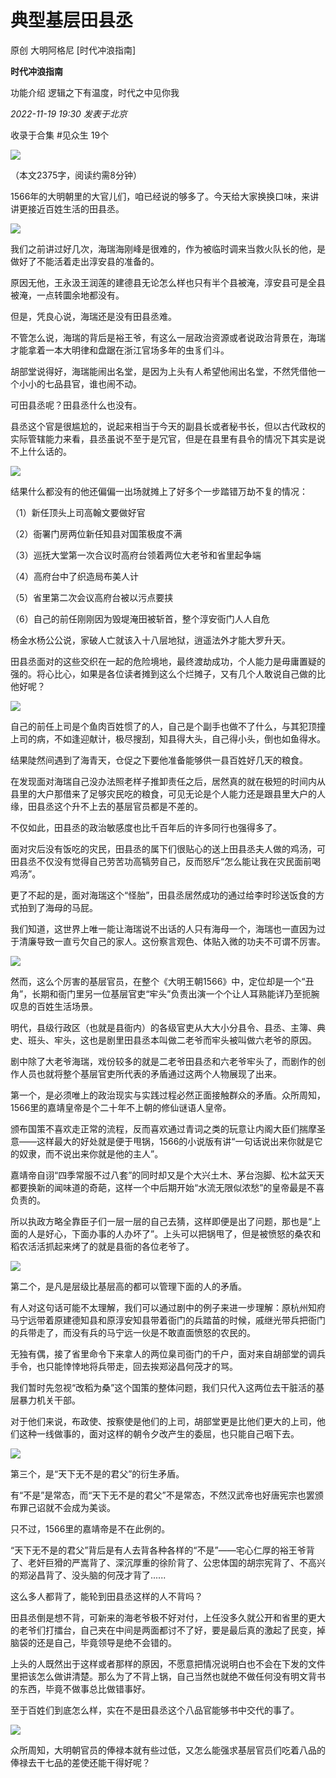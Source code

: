 # 典型基层田县丞

原创 大明阿格尼 [时代冲浪指南]

**时代冲浪指南** 

功能介绍 逻辑之下有温度，时代之中见你我

_2022-11-19 19:30_ _发表于北京_

收录于合集 #见众生 19个

![](https://mmbiz.qpic.cn/mmbiz_jpg/34W4e94e8vefibHtNQokTzsLHl4fRwBlVwY8ApUaboXq2zNE1nNLyibcU2icgNSwUnA8AMtibsMT1pLmwKpMLUArYQ/640?wx_fmt=jpeg&wxfrom=5&wx_lazy=1&wx_co=1)

  

（本文2375字，阅读约需8分钟）

  

1566年的大明朝里的大官儿们，咱已经说的够多了。今天给大家换换口味，来讲讲更接近百姓生活的田县丞。

  

![](https://mmbiz.qpic.cn/mmbiz_jpg/34W4e94e8vdtghg0hxUr8X9fAxZJUdX6ria3HY8y0SprMA6BhZWuzBLkuX7XUmOYGo8skYibWBdKx1v8vHldSy2g/640?wx_fmt=jpeg)

  

我们之前讲过好几次，海瑞海刚峰是很难的，作为被临时调来当救火队长的他，是做好了不能活着走出淳安县的准备的。

  

原因无他，王永汲王润莲的建德县无论怎么样也只有半个县被淹，淳安县可是全县被淹，一点转圜余地都没有。

  

但是，凭良心说，海瑞还是没有田县丞难。

  

不管怎么说，海瑞的背后是裕王爷，有这么一层政治资源或者说政治背景在，海瑞才能拿着一本大明律和盘踞在浙江官场多年的虫豸们斗。

  

胡部堂说得好，海瑞能闹出名堂，是因为上头有人希望他闹出名堂，不然凭借他一个小小的七品县官，谁也闹不动。

  

可田县丞呢？田县丞什么也没有。

  

县丞这个官是很尴尬的，说起来相当于今天的副县长或者秘书长，但以古代政权的实际管辖能力来看，县丞虽说不至于是冗官，但是在县里有县令的情况下其实是说不上什么话的。

  

![](https://mmbiz.qpic.cn/mmbiz_png/34W4e94e8vdtghg0hxUr8X9fAxZJUdX6I5bkFscuED1NLWszicO53grT7Selu2uia1zYrFEsibt6dbx618db4eiaSA/640?wx_fmt=png)

  

结果什么都没有的他还偏偏一出场就摊上了好多个一步踏错万劫不复的情况：

（1）新任顶头上司高翰文要做好官

（2）衙署门房两位新任知县对国策极度不满

（3）巡抚大堂第一次合议时高府台领着两位大老爷和省里起争端

（4）高府台中了织造局布美人计

（5）省里第二次会议高府台被以污点要挟

（6）自己的前任刚刚因为毁堤淹田被斩首，整个淳安衙门人人自危

杨金水杨公公说，家破人亡就该入十八层地狱，逍遥法外才能大罗升天。

  

田县丞面对的这些交织在一起的危险境地，最终渡劫成功，个人能力是毋庸置疑的强的。将心比心，如果是各位读者摊到这么个烂摊子，又有几个人敢说自己做的比他好呢？

  

![](https://mmbiz.qpic.cn/mmbiz_png/34W4e94e8vdtghg0hxUr8X9fAxZJUdX6JCe3govZA49UtbaM9ZtccxNfRF3ORibqLcHc8elcFWPsUluTl9uJsMw/640?wx_fmt=png)

  

自己的前任上司是个鱼肉百姓惯了的人，自己是个副手也做不了什么，与其犯顶撞上司的病，不如逢迎献计，极尽搜刮，知县得大头，自己得小头，倒也如鱼得水。

  

结果陡然间遇到了海青天，仓促之下要他准备能够供一县百姓好几天的粮食。

  

在发现面对海瑞自己没办法照老样子推卸责任之后，居然真的就在极短的时间内从县里的大户那借来了足够灾民吃的粮食，可见无论是个人能力还是跟县里大户的人缘，田县丞这个升不上去的基层官员都是不差的。

  

不仅如此，田县丞的政治敏感度也比千百年后的许多同行也强得多了。

  

面对灾后没有饭吃的灾民，田县丞的属下们很贴心的送上田县丞夫人做的鸡汤，可田县丞不仅没有觉得自己劳苦功高犒劳自己，反而怒斥“怎么能让我在灾民面前喝鸡汤”。

  

更了不起的是，面对海瑞这个“怪胎”，田县丞居然成功的通过给李时珍送饭食的方式拍到了海母的马屁。

  

我们知道，这世界上唯一能让海瑞说不出话的人只有海母一个，海瑞也一直因为过于清廉导致一直亏欠自己的家人。这份察言观色、体贴入微的功夫不可谓不厉害。

  

![](https://mmbiz.qpic.cn/mmbiz_png/34W4e94e8vdtghg0hxUr8X9fAxZJUdX6JKjWXpz9S9G9cAibfkMqvUye3wRwlQmGTnanzx7icypubNNkUGCQ2twQ/640?wx_fmt=png)

  

然而，这么个厉害的基层官员，在整个《大明王朝1566》中，定位却是一个“丑角”，长期和衙门里另一位基层官吏“牢头”负责出演一个个让人耳熟能详乃至扼腕叹息的百姓生活场景。

  

明代，县级行政区（也就是县衙内）的各级官吏从大大小分县令、县丞、主簿、典史、班头、牢头，这也是剧里田县丞本叫做二老爷而牢头被叫做六老爷的原因。

  

剧中除了大老爷海瑞，戏份较多的就是二老爷田县丞和六老爷牢头了，而剧作的创作人员也就将整个基层官吏所代表的矛盾通过这两个人物展现了出来。

  

第一个，是必须唯上的政治现实与实践过程必然正面接触群众的矛盾。众所周知，1566里的嘉靖皇帝是个二十年不上朝的修仙谜语人皇帝。

  

颁布国策不喜欢走正常的流程，反而喜欢通过青词之类的玩意让内阁大臣们揣摩圣意——这样最大的好处就是便于甩锅，1566的小说版有讲“一句话说出来你就是它的奴隶，而不说出来你就是他的主人”。

  

嘉靖帝自诩“四季常服不过八套”的同时却又是个大兴土木、茅台泡脚、松木盆天天都要换新的闻味道的奇葩，这样一个中后期开始“水流无限似浓愁”的皇帝最是不喜负责的。

  

所以执政方略全靠臣子们一层一层的自己去猜，这样即便是出了问题，那也是“上面的人是好心，下面办事的人办坏了”。上头可以把锅甩了，但是被愤怒的桑农和稻农活活抓起来烤了的就是县衙的各位老爷了。

  

![](https://mmbiz.qpic.cn/mmbiz_png/34W4e94e8vdtghg0hxUr8X9fAxZJUdX6X27ZZDDbMSvxdfuCcYl2M20ZkYkTYoAPk7UO02OzpcQghwQuFKwS2g/640?wx_fmt=png)

  

第二个，是凡是层级比基层高的都可以管理下面的人的矛盾。

  

有人对这句话可能不太理解，我们可以通过剧中的例子来进一步理解：原杭州知府马宁远带着原建德知县和原淳安知县带着衙门的兵踏苗的时候，戚继光带兵把衙门的兵带走了，而没有兵的马宁远一伙是不敢直面愤怒的农民的。

  

无独有偶，接了省里命令下来拿人的两位臬司衙门的千户，面对来自胡部堂的调兵手令，也只能悻悻地将兵带走，回去挨郑泌昌何茂才的骂。

  

我们暂时先忽视“改稻为桑”这个国策的整体问题，我们只代入这两位去干脏活的基层暴力机关干部。

  

对于他们来说，布政使、按察使是他们的上司，胡部堂更是比他们更大的上司，他们这种一线做事的，面对这样的朝令夕改产生的委屈，也只能自己咽下去。

  

![](https://mmbiz.qpic.cn/mmbiz_png/34W4e94e8vdtghg0hxUr8X9fAxZJUdX6mYOJ7muYhSxtAleZmia7rL1LeYjrV5KJrv3mES1PhR9BKwMWMqsyKMQ/640?wx_fmt=png)

  

第三个，是“天下无不是的君父”的衍生矛盾。

  

有“不是”是常态，而“天下无不是的君父”不是常态，不然汉武帝也好唐宪宗也罢颁布罪己诏就不会成为美谈。

  

只不过，1566里的嘉靖帝是不在此例的。

  

“天下无不是的君父”背后是有人去背各种各样的“不是”——宅心仁厚的裕王爷背了、老奸巨猾的严嵩背了、深沉厚重的徐阶背了、公忠体国的胡宗宪背了、不高兴的郑泌昌背了、没头脑的何茂才背了......

  

这么多人都背了，能轮到田县丞这样的人不背吗？

  

田县丞倒是想不背，可新来的海老爷极不好对付，上任没多久就公开和省里的更大的老爷们打擂台，自己夹在中间是两面都讨不了好，要是最后真的激起了民变，掉脑袋的还是自己，毕竟领导是绝不会错的。

  

上头的人既然出于这样或者那样的原因，不愿意把情况说明白也不会在下发的文件里把该怎么做讲清楚。那么为了不背上锅，自己当然也就绝不做任何没有明文背书的东西，毕竟不做事总比做错事好。

  

至于百姓们到底怎么样，实在不是田县丞这个八品官能够书中交代的事了。

  

![](https://mmbiz.qpic.cn/mmbiz_png/34W4e94e8vdtghg0hxUr8X9fAxZJUdX6G55H3KQltiaQY8klIzM8ZmrialJGQomL9aNVkkXLx5RYnIiag3R20EkMQ/640?wx_fmt=png)

  

众所周知，大明朝官员的俸禄本就有些过低，又怎么能强求基层官员们吃着八品的俸禄去干七品的差使还能干得好呢？